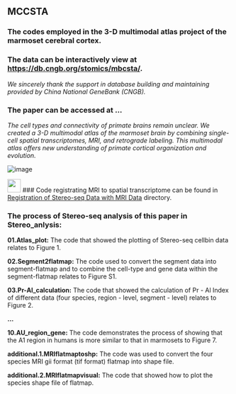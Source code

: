 ## MCCSTA
### The codes employed in the 3-D multimodal atlas project of the marmoset cerebral cortex.
### The data can be interactively view at https://db.cngb.org/stomics/mbcsta/.
*We sincerely thank the support in database building and maintaining provided by China National GeneBank (CNGB).*
### The paper can be accessed at ...

*The cell types and connectivity of primate brains remain unclear. We created a 3-D multimodal atlas of the marmoset brain by combining single-cell spatial transcriptomes, MRI, and retrograde labeling.*
*This multimodal atlas offers new understanding of primate cortical organization and evolution.*

![image](https://github.com/user-attachments/assets/a72a2497-bdc6-43ca-bf5c-9255816f3460)

<img src=![image](https://github.com/user-attachments/assets/9cb59e55-1153-45ae-bae9-81a82a2e32ca) width="30" height="30" /> 
### Code registrating MRI to spatial transcriptome can be found in <u>Registration of Stereo-seq Data with MRI Data</u> directory.

### The process of Stereo-seq analysis of this paper in Stereo_anlysis:

**01.Atlas_plot:** The code that showed the plotting of Stereo-seq cellbin data relates to Figure 1.

**02.Segment2flatmap:** The code used to convert the segment data into segment-flatmap and to combine the cell-type and gene data within the segment-flatmap relates to Figure S1.

**03.Pr-Al_calculation:**  The code that showed the calculation of Pr - Al Index of different data (four species, region - level, segment - level) relates to Figure 2.

**...**

**10.AU_region_gene:**  The code demonstrates the process of showing that the A1 region in humans is more similar to that in marmosets to Figure 7.

**additional.1.MRIflatmaptoshp:**  The code was used to convert the four species MRI gii format (tif format) flatmap into shape file.

**additional.2.MRIflatmapvisual:**  The code that showed how to plot the species shape file of flatmap.
